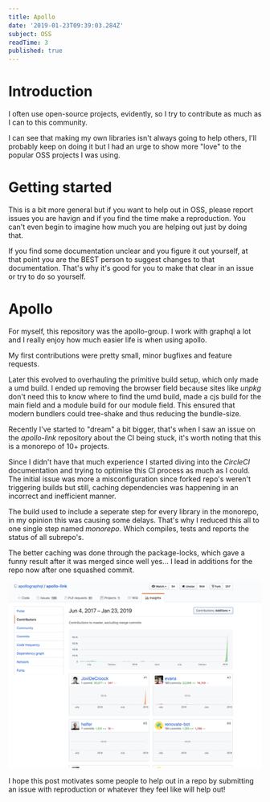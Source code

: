 ```yaml
---
title: Apollo
date: '2019-01-23T09:39:03.284Z'
subject: OSS
readTime: 3
published: true
---
```


# Introduction

I often use open-source projects, evidently, so I try
to contribute as much as I can to this community.

I can see that making my own libraries isn't always going
to help others, I'll probably keep on doing it but I had
an urge to show more "love" to the popular OSS projects
I was using.

# Getting started

This is a bit more general but if you want to help out in OSS,
please report issues you are havign and if you find the time make
a reproduction. You can't even begin to imagine how much you are
helping out just by doing that.

If you find some documentation unclear and you figure it out yourself,
at that point you are the BEST person to suggest changes to that documentation.
That's why it's good for you to make that clear in an issue or try to do so yourself.

# Apollo

For myself, this repository was the apollo-group. I work with
graphql a lot and I really enjoy how much easier life is when
using apollo.

My first contributions were pretty small, minor bugfixes and feature
requests.

Later this evolved to overhauling the primitive build setup, which
only made a umd build.
I ended up removing the browser field because sites like _unpkg_ don't
need this to know where to find the umd build, made a cjs build for
the main field and a module build for our module field.
This ensured that modern bundlers could tree-shake and thus reducing
the bundle-size.

Recently I've started to "dream" a bit bigger, that's when I
saw an issue on the _apollo-link_ repository about the CI being stuck,
it's worth noting that this is a monorepo of 10+ projects.

Since I didn't have that much experience I started diving into the
_CircleCI_ documentation and trying to optimise this CI process as
much as I could.
The initial issue was more a misconfiguration since forked repo's
weren't triggering builds but still, caching dependencies was happening
in an incorrect and inefficient manner.

The build used to include a seperate step for every library in the monorepo,
in my opinion this was causing some delays. That's why I reduced this all to
one single step named _monorepo_. Which compiles, tests and reports the status
of all subrepo's.

The better caching was done through the package-locks, which gave a funny result
after it was merged since well yes... I lead in additions for the repo now after
one squashed commit.

![Screenshot showing additions after PR](./apolloLinkInsights.png)

I hope this post motivates some people to help out in a repo by submitting
an issue with reproduction or whatever they feel like will help out!
